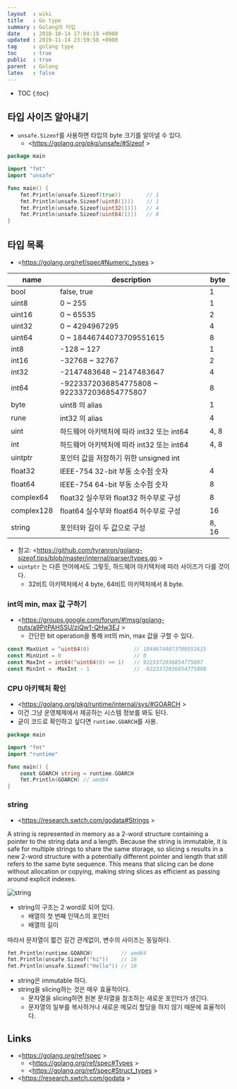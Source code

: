 ```yaml
---
layout  : wiki
title   : Go type
summary : Golang의 타입
date    : 2018-10-14 17:04:19 +0900
updated : 2019-11-14 23:59:58 +0900
tag     : golang type
toc     : true
public  : true
parent  : Golang
latex   : false
---
```

* TOC
{:toc}


## 타입 사이즈 알아내기

* `unsafe.Sizeof`를 사용하면 타입의 byte 크기를 알아낼 수 있다.
    * <https://golang.org/pkg/unsafe/#Sizeof >

```go
package main

import "fmt"
import "unsafe"

func main() {
	fmt.Println(unsafe.Sizeof(true))        // 1
	fmt.Println(unsafe.Sizeof(uint8(1)))    // 1
	fmt.Println(unsafe.Sizeof(uint32(1)))   // 4
	fmt.Println(unsafe.Sizeof(uint64(1)))   // 8
}
```

## 타입 목록

* <https://golang.org/ref/spec#Numeric_types >

| name       | description                                | byte  |
|------------|--------------------------------------------|-------|
| bool       | false, true                                | 1     |
| uint8      | 0 ~ 255                                    | 1     |
| uint16     | 0 ~ 65535                                  | 2     |
| uint32     | 0 ~ 4294967295                             | 4     |
| uint64     | 0 ~ 18446744073709551615                   | 8     |
| int8       | -128 ~ 127                                 | 1     |
| int16      | -32768 ~ 32767                             | 2     |
| int32      | -2147483648 ~ 2147483647                   | 4     |
| int64      | -9223372036854775808 ~ 9223372036854775807 | 8     |
| byte       | uint8 의 alias                             | 1     |
| rune       | int32 의 alias                             | 4     |
| uint       | 하드웨어 아키텍처에 따라 int32 또는 int64  | 4, 8  |
| int        | 하드웨어 아키텍처에 따라 int32 또는 int64  | 4, 8  |
| uintptr    | 포인터 값을 저장하기 위한 unsigned int     |       |
| float32    | IEEE-754 32-bit 부동 소수점 숫자           | 4     |
| float64    | IEEE-754 64-bit 부동 소수점 숫자           | 8     |
| complex64  | float32 실수부와 float32 허수부로 구성     | 8     |
| complex128 | float64 실수부와 float64 허수부로 구성     | 16    |
| string     | 포인터와 길이 두 값으로 구성               | 8, 16 |

* 참고: <https://github.com/tyranron/golang-sizeof.tips/blob/master/internal/parser/types.go >
* `uintptr` 는 다른 언어에서도 그렇듯, 하드웨어 아키텍처에 따라 사이즈가 다를 것이다.
    * 32비트 아키텍처에서 4 byte, 64비트 아키텍처에서 8 byte.

### int의 min, max 값 구하기

* <https://groups.google.com/forum/#!msg/golang-nuts/a9PitPAHSSU/ziQw1-QHw3EJ >
    * 간단한 bit operation을 통해 int의 min, max 값을 구할 수 있다.

```go
const MaxUint = ^uint64(0)              // 18446744073709551615
const MinUint = 0                       // 0
const MaxInt = int64(^uint64(0) >> 1)   // 9223372036854775807
const MinInt = -MaxInt - 1              // -9223372036854775808
```

### CPU 아키텍처 확인

* <https://golang.org/pkg/runtime/internal/sys/#GOARCH >
* 이건 그냥 운영체제에서 제공하는 시스템 정보를 봐도 된다.
* 굳이 코드로 확인하고 싶다면 `runtime.GOARCH`를 사용.

```go
package main

import "fmt"
import "runtime"

func main() {
	const GOARCH string = runtime.GOARCH
	fmt.Println(GOARCH) // amd64
}
```

### string

* <https://research.swtch.com/godata#Strings >

>
A string is represented in memory as a 2-word structure containing a pointer to the string data and a length. Because the string is immutable, it is safe for multiple strings to share the same storage, so slicing s results in a new 2-word structure with a potentially different pointer and length that still refers to the same byte sequence. This means that slicing can be done without allocation or copying, making string slices as efficient as passing around explicit indexes.

![string](https://user-images.githubusercontent.com/1855714/46915840-92631a80-cfec-11e8-9e82-175d7cec7693.png )

* string의 구조는 2 word로 되어 있다.
    * 배열의 첫 번째 인덱스의 포인터
    * 배열의 길이

따라서 문자열이 짧건 길건 관계없이, 변수의 사이즈는 동일하다.

```go
fmt.Println(runtime.GOARCH)         // amd64
fmt.Println(unsafe.Sizeof("hi"))    // 16
fmt.Println(unsafe.Sizeof("Hello")) // 16
```

* string은 immutable 하다.
* string을 slicing하는 것은 매우 효율적이다.
    * 문자열을 slicing하면 원본 문자열을 참조하는 새로운 포인터가 생긴다.
    * 문자열의 일부를 복사하거나 새로운 메모리 할당을 하지 않기 때문에 효율적이다.


## Links

* <https://golang.org/ref/spec >
    * <https://golang.org/ref/spec#Types >
    * <https://golang.org/ref/spec#Struct_types >
* <https://research.swtch.com/godata >

